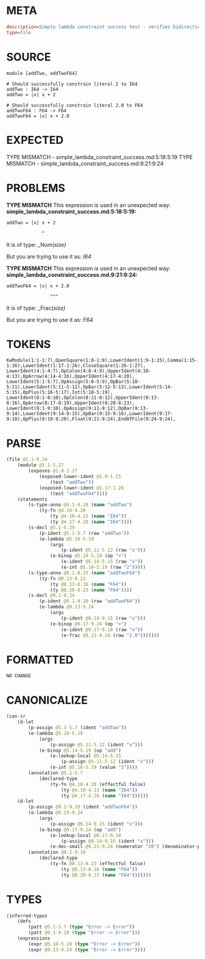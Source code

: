 # META
~~~ini
description=Simple lambda constraint success test - verifies bidirectional type checking works correctly
type=file
~~~
# SOURCE
~~~roc
module [addTwo, addTwoF64]

# Should successfully constrain literal 2 to I64
addTwo : I64 -> I64
addTwo = |x| x + 2

# Should successfully constrain literal 2.0 to F64
addTwoF64 : F64 -> F64
addTwoF64 = |x| x + 2.0
~~~
# EXPECTED
TYPE MISMATCH - simple_lambda_constraint_success.md:5:18:5:19
TYPE MISMATCH - simple_lambda_constraint_success.md:9:21:9:24
# PROBLEMS
**TYPE MISMATCH**
This expression is used in an unexpected way:
**simple_lambda_constraint_success.md:5:18:5:19:**
```roc
addTwo = |x| x + 2
```
                 ^

It is of type:
    _Num(_size)_

But you are trying to use it as:
    _I64_

**TYPE MISMATCH**
This expression is used in an unexpected way:
**simple_lambda_constraint_success.md:9:21:9:24:**
```roc
addTwoF64 = |x| x + 2.0
```
                    ^^^

It is of type:
    _Frac(_size)_

But you are trying to use it as:
    _F64_

# TOKENS
~~~zig
KwModule(1:1-1:7),OpenSquare(1:8-1:9),LowerIdent(1:9-1:15),Comma(1:15-1:16),LowerIdent(1:17-1:26),CloseSquare(1:26-1:27),
LowerIdent(4:1-4:7),OpColon(4:8-4:9),UpperIdent(4:10-4:13),OpArrow(4:14-4:16),UpperIdent(4:17-4:20),
LowerIdent(5:1-5:7),OpAssign(5:8-5:9),OpBar(5:10-5:11),LowerIdent(5:11-5:12),OpBar(5:12-5:13),LowerIdent(5:14-5:15),OpPlus(5:16-5:17),Int(5:18-5:19),
LowerIdent(8:1-8:10),OpColon(8:11-8:12),UpperIdent(8:13-8:16),OpArrow(8:17-8:19),UpperIdent(8:20-8:23),
LowerIdent(9:1-9:10),OpAssign(9:11-9:12),OpBar(9:13-9:14),LowerIdent(9:14-9:15),OpBar(9:15-9:16),LowerIdent(9:17-9:18),OpPlus(9:19-9:20),Float(9:21-9:24),EndOfFile(9:24-9:24),
~~~
# PARSE
~~~clojure
(file @1.1-9.24
	(module @1.1-1.27
		(exposes @1.8-1.27
			(exposed-lower-ident @1.9-1.15
				(text "addTwo"))
			(exposed-lower-ident @1.17-1.26
				(text "addTwoF64"))))
	(statements
		(s-type-anno @4.1-4.20 (name "addTwo")
			(ty-fn @4.10-4.20
				(ty @4.10-4.13 (name "I64"))
				(ty @4.17-4.20 (name "I64"))))
		(s-decl @5.1-5.19
			(p-ident @5.1-5.7 (raw "addTwo"))
			(e-lambda @5.10-5.19
				(args
					(p-ident @5.11-5.12 (raw "x")))
				(e-binop @5.14-5.19 (op "+")
					(e-ident @5.14-5.15 (raw "x"))
					(e-int @5.18-5.19 (raw "2")))))
		(s-type-anno @8.1-8.23 (name "addTwoF64")
			(ty-fn @8.13-8.23
				(ty @8.13-8.16 (name "F64"))
				(ty @8.20-8.23 (name "F64"))))
		(s-decl @9.1-9.24
			(p-ident @9.1-9.10 (raw "addTwoF64"))
			(e-lambda @9.13-9.24
				(args
					(p-ident @9.14-9.15 (raw "x")))
				(e-binop @9.17-9.24 (op "+")
					(e-ident @9.17-9.18 (raw "x"))
					(e-frac @9.21-9.24 (raw "2.0")))))))
~~~
# FORMATTED
~~~roc
NO CHANGE
~~~
# CANONICALIZE
~~~clojure
(can-ir
	(d-let
		(p-assign @5.1-5.7 (ident "addTwo"))
		(e-lambda @5.10-5.19
			(args
				(p-assign @5.11-5.12 (ident "x")))
			(e-binop @5.14-5.19 (op "add")
				(e-lookup-local @5.14-5.15
					(p-assign @5.11-5.12 (ident "x")))
				(e-int @5.18-5.19 (value "2"))))
		(annotation @5.1-5.7
			(declared-type
				(ty-fn @4.10-4.20 (effectful false)
					(ty @4.10-4.13 (name "I64"))
					(ty @4.17-4.20 (name "I64"))))))
	(d-let
		(p-assign @9.1-9.10 (ident "addTwoF64"))
		(e-lambda @9.13-9.24
			(args
				(p-assign @9.14-9.15 (ident "x")))
			(e-binop @9.17-9.24 (op "add")
				(e-lookup-local @9.17-9.18
					(p-assign @9.14-9.15 (ident "x")))
				(e-dec-small @9.21-9.24 (numerator "20") (denominator-power-of-ten "1") (value "2"))))
		(annotation @9.1-9.10
			(declared-type
				(ty-fn @8.13-8.23 (effectful false)
					(ty @8.13-8.16 (name "F64"))
					(ty @8.20-8.23 (name "F64")))))))
~~~
# TYPES
~~~clojure
(inferred-types
	(defs
		(patt @5.1-5.7 (type "Error -> Error"))
		(patt @9.1-9.10 (type "Error -> Error")))
	(expressions
		(expr @5.10-5.19 (type "Error -> Error"))
		(expr @9.13-9.24 (type "Error -> Error"))))
~~~

